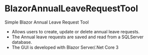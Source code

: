 # BlazorAnnualLeaveRequestTool
Simple Blazor Annual Leave Request Tool

* Allows users to create, update or delete annual leave requests.  
* The Annual leave requests are saved and read from a SQLServer database.  
* The GUI is developed with Blazor Server/.Net Core 3
